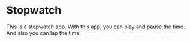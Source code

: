 # Stopwatch

This is a stopwatch app. With this app, you can play and pause the time. And also you can lap the time.

